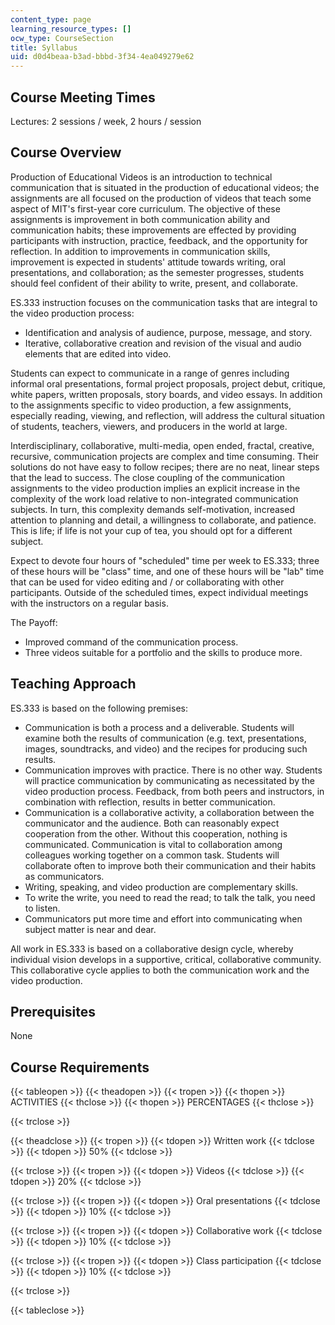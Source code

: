 ```yaml
---
content_type: page
learning_resource_types: []
ocw_type: CourseSection
title: Syllabus
uid: d0d4beaa-b3ad-bbbd-3f34-4ea049279e62
---
```


Course Meeting Times
--------------------

Lectures: 2 sessions / week, 2 hours / session

Course Overview
---------------

Production of Educational Videos is an introduction to technical communication that is situated in the production of educational videos; the assignments are all focused on the production of videos that teach some aspect of MIT's first-year core curriculum. The objective of these assignments is improvement in both communication ability and communication habits; these improvements are effected by providing participants with instruction, practice, feedback, and the opportunity for reflection. In addition to improvements in communication skills, improvement is expected in students' attitude towards writing, oral presentations, and collaboration; as the semester progresses, students should feel confident of their ability to write, present, and collaborate.

ES.333 instruction focuses on the communication tasks that are integral to the video production process:

*   Identification and analysis of audience, purpose, message, and story.
*   Iterative, collaborative creation and revision of the visual and audio elements that are edited into video.

Students can expect to communicate in a range of genres including informal oral presentations, formal project proposals, project debut, critique, white papers, written proposals, story boards, and video essays. In addition to the assignments specific to video production, a few assignments, especially reading, viewing, and reflection, will address the cultural situation of students, teachers, viewers, and producers in the world at large.

Interdisciplinary, collaborative, multi-media, open ended, fractal, creative, recursive, communication projects are complex and time consuming. Their solutions do not have easy to follow recipes; there are no neat, linear steps that the lead to success. The close coupling of the communication assignments to the video production implies an explicit increase in the complexity of the work load relative to non-integrated communication subjects. In turn, this complexity demands self-motivation, increased attention to planning and detail, a willingness to collaborate, and patience. This is life; if life is not your cup of tea, you should opt for a different subject.

Expect to devote four hours of "scheduled" time per week to ES.333; three of these hours will be "class" time, and one of these hours will be "lab" time that can be used for video editing and / or collaborating with other participants. Outside of the scheduled times, expect individual meetings with the instructors on a regular basis.

The Payoff:

*   Improved command of the communication process.
*   Three videos suitable for a portfolio and the skills to produce more.

Teaching Approach
-----------------

ES.333 is based on the following premises:

*   Communication is both a process and a deliverable. Students will examine both the results of communication (e.g. text, presentations, images, soundtracks, and video) and the recipes for producing such results.
*   Communication improves with practice. There is no other way. Students will practice communication by communicating as necessitated by the video production process. Feedback, from both peers and instructors, in combination with reflection, results in better communication.
*   Communication is a collaborative activity, a collaboration between the communicator and the audience. Both can reasonably expect cooperation from the other. Without this cooperation, nothing is communicated. Communication is vital to collaboration among colleagues working together on a common task. Students will collaborate often to improve both their communication and their habits as communicators.
*   Writing, speaking, and video production are complementary skills.
*   To write the write, you need to read the read; to talk the talk, you need to listen.
*   Communicators put more time and effort into communicating when subject matter is near and dear.

All work in ES.333 is based on a collaborative design cycle, whereby individual vision develops in a supportive, critical, collaborative community. This collaborative cycle applies to both the communication work and the video production.

Prerequisites
-------------

None

Course Requirements
-------------------

{{< tableopen >}}
{{< theadopen >}}
{{< tropen >}}
{{< thopen >}}
ACTIVITIES
{{< thclose >}}
{{< thopen >}}
PERCENTAGES
{{< thclose >}}

{{< trclose >}}

{{< theadclose >}}
{{< tropen >}}
{{< tdopen >}}
Written work
{{< tdclose >}}
{{< tdopen >}}
50%
{{< tdclose >}}

{{< trclose >}}
{{< tropen >}}
{{< tdopen >}}
Videos
{{< tdclose >}}
{{< tdopen >}}
20%
{{< tdclose >}}

{{< trclose >}}
{{< tropen >}}
{{< tdopen >}}
Oral presentations
{{< tdclose >}}
{{< tdopen >}}
10%
{{< tdclose >}}

{{< trclose >}}
{{< tropen >}}
{{< tdopen >}}
Collaborative work
{{< tdclose >}}
{{< tdopen >}}
10%
{{< tdclose >}}

{{< trclose >}}
{{< tropen >}}
{{< tdopen >}}
Class participation
{{< tdclose >}}
{{< tdopen >}}
10%
{{< tdclose >}}

{{< trclose >}}

{{< tableclose >}}